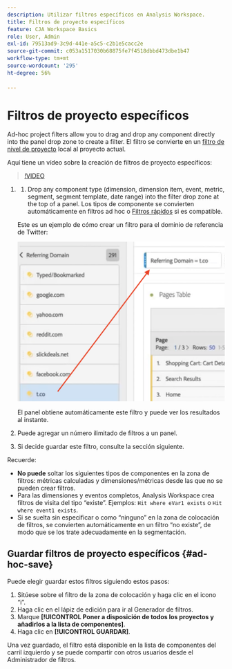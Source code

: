 ```yaml
---
description: Utilizar filtros específicos en Analysis Workspace.
title: Filtros de proyecto específicos
feature: CJA Workspace Basics
role: User, Admin
exl-id: 79513ad9-3c9d-441e-a5c5-c2b1e5cacc2e
source-git-commit: c053a1517030b68875fe7f4518dbbd473dbe1b47
workflow-type: tm+mt
source-wordcount: '295'
ht-degree: 56%

---
```


# Filtros de proyecto específicos

Ad-hoc project filters allow you to drag and drop any component directly into the panel drop zone to create a filter. El filtro se convierte en un [filtro de nivel de proyecto](https://experienceleague.adobe.com/docs/analytics-platform/using/cja-components/cja-filters/quick-filters.html?lang=es) local al proyecto actual.

Aquí tiene un vídeo sobre la creación de filtros de proyecto específicos:

>[!VIDEO](https://video.tv.adobe.com/v/23978/?quality=12)


1. 
   1. Drop any component type (dimension, dimension item, event, metric, segment, segment template, date range) into the filter drop zone at the top of a panel. Los tipos de componente se convierten automáticamente en filtros ad hoc o [Filtros rápidos](/help/components/filters/quick-filters.md) si es compatible.

   Este es un ejemplo de cómo crear un filtro para el dominio de referencia de Twitter:

   ![](assets/ad-hoc1.png)

   El panel obtiene automáticamente este filtro y puede ver los resultados al instante.

1. Puede agregar un número ilimitado de filtros a un panel.
1. Si decide guardar este filtro, consulte la sección siguiente.

Recuerde:

* **No puede** soltar los siguientes tipos de componentes en la zona de filtros: métricas calculadas y dimensiones/métricas desde las que no se pueden crear filtros.
* Para las dimensiones y eventos completos, Analysis Workspace crea filtros de visita del tipo “existe”. Ejemplos: `Hit where eVar1 exists` o `Hit where event1 exists`.
* Si se suelta sin especificar o como “ninguno” en la zona de colocación de filtros, se convierten automáticamente en un filtro “no existe”, de modo que se los trate adecuadamente en la segmentación.

## Guardar filtros de proyecto específicos {#ad-hoc-save}

Puede elegir guardar estos filtros siguiendo estos pasos:

1. Sitúese sobre el filtro de la zona de colocación y haga clic en el icono “i”.
1. Haga clic en el lápiz de edición para ir al Generador de filtros.
1. Marque **[!UICONTROL Poner a disposición de todos los proyectos y añadirlos a la lista de componentes]**.
1. Haga clic en **[!UICONTROL GUARDAR]**.

Una vez guardado, el filtro está disponible en la lista de componentes del carril izquierdo y se puede compartir con otros usuarios desde el Administrador de filtros.


